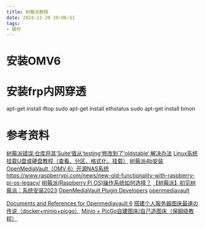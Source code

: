 ```yaml
---
title: 树莓派教程
date: 2024-11-20 10:06:51
tags:
- 硬件
---
```



# 安装OMV6


# 安装frp内网穿透


apt-get install iftop 
sudo apt-get install ethstatus
sudo apt-get install bmon

# 参考资料
[树莓派错误:仓库将其‘Suite‘值从‘testing‘修改到了‘oldstable‘ 解决办法](https://blog.csdn.net/toopoo/article/details/122407434)
[Linux系统挂载U盘或硬盘教程（查看、分区、格式化、挂载）](https://blog.zeruns.tech/archives/629.html)
[树莓派4b安装OpenMediaVault（OMV 6）开源NAS系统](https://xyzbz.cn/archives/944/)
https://www.raspberrypi.com/news/new-old-functionality-with-raspberry-pi-os-legacy/
[树莓派(Raspberry Pi OS)操作系统如何选择？](https://www.cnblogs.com/mq0036/p/18130075)
[【树莓派】初见树莓派：系统安装2023](https://blog.csdn.net/weixin_43710676/article/details/128981939)
[OpenMediaVault Plugin Developers](https://github.com/OpenMediaVault-Plugin-Developers/)
[openmediavault](https://www.openmediavault.org/)

[Documents and References for Openmediavault 6](https://wiki.omv-extras.org/doku.php?id=omv6:omv6)
[搭建个人服务器图床最速の传说（docker+minio+picgo）](https://blog.csdn.net/qq_59622162/article/details/132522323)
[Minio + PicGo自建图床/自己造图床（保姆级教程）](https://www.decoderx.cc/posts/b30591a9.html)